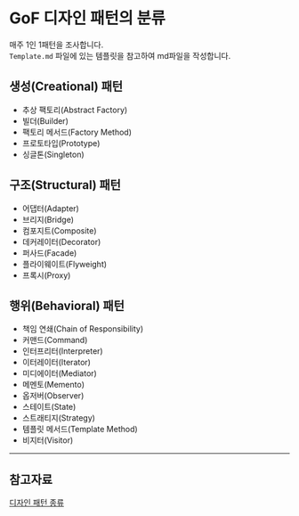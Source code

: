 # GoF 디자인 패턴의 분류

매주 1인 1패턴을 조사합니다.   
`Template.md` 파일에 있는 템플릿을 참고하여 md파일을 작성합니다.

## 생성(Creational) 패턴

- 추상 팩토리(Abstract Factory)
- 빌더(Builder)
- 팩토리 메서드(Factory Method)
- 프로토타입(Prototype)
- 싱글톤(Singleton)

## 구조(Structural) 패턴

- 어댑터(Adapter)
- 브리지(Bridge)
- 컴포지트(Composite)
- 데커레이터(Decorator)
- 퍼사드(Facade)
- 플라이웨이트(Flyweight)
- 프록시(Proxy)

## 행위(Behavioral) 패턴

- 책임 연쇄(Chain of Responsibility)
- 커맨드(Command)
- 인터프리터(Interpreter)
- 이터레이터(Iterator)
- 미디에이터(Mediator)
- 메멘토(Memento)
- 옵저버(Observer)
- 스테이트(State)
- 스트래티지(Strategy)
- 템플릿 메서드(Template Method)
- 비지터(Visitor)


---

## 참고자료

[디자인 패턴 종류](https://gmlwjd9405.github.io/2018/07/06/design-pattern.html)